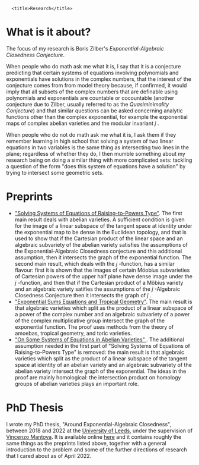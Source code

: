 <!DOCTYPE html>
<html>
	
      <title>Research</title>
   	
<body>
<h1>What is it about?</h1>
<p> The focus of my research is Boris Zilber's <i> Exponential-Algebraic Closedness Conjecture</i>. </p>
<p> When people who do math ask me what it is, I say that it is a conjecture predicting that certain systems of equations involving polynomials and exponentials have solutions in the complex numbers, that the interest of the conjecture comes from from model theory because, if confirmed, it would imply that all subsets of the complex numbers that are definable using polynomials and exponentials are countable or cocountable (another conjecture due to Zilber, usually referred to as the <i>Quasiminimality Conjecture</i>) and that similar questions can be asked concerning analytic functions other than the complex exponential, for example the exponential maps of complex abelian varieties and the modular invariant <i> j </i>. </p>
<p> When people who do not do math ask me what it is, I ask them if they remember learning in high school that solving a system of two linear equations in two variables is the same thing as intersecting two lines in the plane; regardless of whether they do, I then mumble something about my research being on doing a similar thing with more complicated sets: tackling a question of the form "does this system of equations have a solution" by trying to intersect some geometric sets. </p>

<h1> Preprints </h1>
	<ul>
         <li> <a href="https://arxiv.org/abs/2103.15675">"Solving Systems of Equations of Raising-to-Powers Type"</a>. The first main result deals with abelian varieties. A sufficient condition is given for the image of a linear subspace of the tangent space at identity under the exponential map to be dense in the Euclidean topology, and that is used to show that if the Cartesian product of the linear space and an algebraic subvariety of the abelian variety satisfies the assumptions of the Exponential-Algebraic Closedness conjecture and this additional assumption, then it intersects the graph of the exponential function. The second main result, which deals with the <i> j </i>-function, has a similar flavour: first it is shown that the images of certain M&ouml;obius subvarieties of Cartesian powers of the upper half plane have dense image under the <i> j </i>-function, and then that if the Cartesian product of a M&ouml;bius variety and an algebraic variety satifies the assumptions of the <i> j </i>-Algebraic Closedness Conjecture then it intersects the graph of  <i> j </i>.</li>
         <li> <a href="https://arxiv.org/abs/2203.13767">"Exponential Sums Equations and Tropical Geometry"</a>. The main result is that algebraic varieties which split as the product of a linear subspace of a power of the complex number and an algebraic subvariety of a power of the complex multiplicative group intersect the graph of the exponential function. The proof uses methods from the theory of amoebas, tropical geometry, and toric varieties. </li>
         <li> <a href="https://arxiv.org/abs/2206.14074">"On Some Systems of Equations in Abelian Varieties" </a>. The additional assumption needed in the first part of "Solving Systems of Equations of Raising-to-Powers Type" is removed: the main result is that algebraic varieties which split as the product of a linear subspace of the tangent space at identity of an abelian variety and an algebraic subvariety of the abelian variety intersect the graph of the exponential. The ideas in the proof are mainly homological: the intersection product on homology groups of abelian varieties plays an important role. </li>
        </ul>
</body>

<h1> PhD Thesis </h1>

<p>I wrote my PhD thesis, "Around Exponential-Algebraic Closedness", between 2018 and 2022 at the <a href="https://www.leeds.ac.uk/"> University of Leeds</a>, under the supervision of <a href="https://eps.leeds.ac.uk/maths/staff/4058/dr-vincenzo-l-mantova">Vincenzo Mantova</a>. It is available online <a href="https://etheses.whiterose.ac.uk/31077/"> here</a> and it contains roughly the same things as the preprints listed above, together with a general introduction to the problem and some of the further directions of research that I cared about as of April 2022.</p>
</html>
